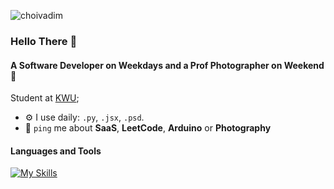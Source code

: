 <p align="left"> <img src="https://komarev.com/ghpvc/?username=choivadim&label=Profile%20views&color=0e75b6&style=flat" alt="choivadim" /> </p>

### Hello There 👋

#### A Software Developer on Weekdays and a Prof Photographer on Weekend 📆

Student at [KWU](https://www.kw.ac.kr/ko/index.jsp);<br>

- ⚙️ I use daily: `.py`, `.jsx`, `.psd`.
- 💬 `ping` me about **SaaS**, **LeetCode**, **Arduino** or **Photography**

#### Languages and Tools
[![My Skills](https://skillicons.dev/icons?i=py,fastapi,flask,js,html,css,react,sass,tailwind,java,spring,postgres,sqlite,redis,git,docker,nginx,postman,githubactions,aws,gcp,linux,bash,c,cpp,opencv,regex,figma,photoshop,latex,arduino,raspberrypi&perline=8)](https://skillicons.dev)
